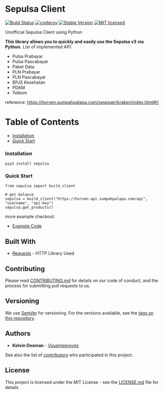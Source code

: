# Sepulsa Client 
[![Build Status](https://github.com/vousmeevoyez/sepulsa/workflows/Python%20Pipeline/badge.svg)](https://github.com/vousmeevoyez/sepulsa/workflows/Python%20Pipeline/badge.svg)
[![codecov](https://codecov.io/gh/vousmeevoyez/sepulsa/branch/master/graph/badge.svg)](https://codecov.io/gh/vousmeevoyez/sepulsa)
[![Stable Version](https://img.shields.io/github/v/tag/vousmeevoyez/sepulsa)](https://img.shields.io/github/v/tag/vousmeevoyez/sepulsa)
[![MIT licensed](https://img.shields.io/badge/license-MIT-blue.svg)](./LICENSE.md)

Unofficial Sepulsa Client using Python 

**This library allows you to quickly and easily use the Sepulsa v3 via Python.**
List of implemented API:
* Pulsa Prabayar
* Pulsa Pascabayar
* Paket Data
* PLN Prabayar
* PLN Pascabayar
* BPJS Kesehatan
* PDAM
* Telkom

reference: https://horven.sumpahpalapa.com/swagger/kraken/index.html#!/

# Table of Contents

* [Installation](#installation)
* [Quick Start](#quick-start)


### Installation
```
pip3 install sepulsa
```
### Quick Start
```
from sepulsa import build_client

# get balance
sepulsa = build_client("https://horven-api.sumpahpalapa.com/api", "username", "api-key")
sepulsa.get_products()
```
more example checkout:
- [Example Code](https://github.com/vousmeevoyez/sepulsa/tree/master/examples)


## Built With

* [Requests](https://requests.readthedocs.io/en/master/) - HTTP Library Used

## Contributing

Please read [CONTRIBUTING.md](https://gist.github.com/PurpleBooth/b24679402957c63ec426) for details on our code of conduct, and the process for submitting pull requests to us.

## Versioning

We use [SemVer](http://semver.org/) for versioning. For the versions available, see the [tags on this repository](https://github.com/your/project/tags). 

## Authors

* **Kelvin Desman** - [Vousmeevoyez](https://github.com/vousmeevoyez/)

See also the list of [contributors](https://github.com/your/project/contributors) who participated in this project.

## License

This project is licensed under the MIT License - see the [LICENSE.md](LICENSE.md) file for details
